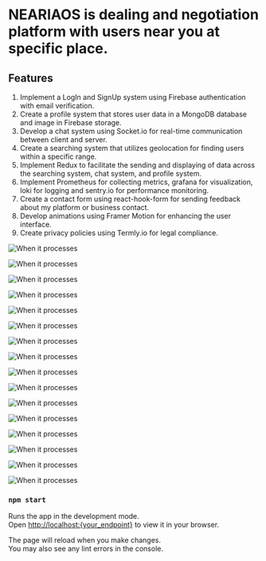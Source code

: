 # NEARIAOS is dealing and negotiation platform with users near you at specific place.

## Features
1. Implement a LogIn and SignUp system using Firebase authentication with email verification.
2. Create a profile system that stores user data in a MongoDB database and image in Firebase storage.
3. Develop a chat system using Socket.io for real-time communication between client and server.
4. Create a searching system that utilizes geolocation for finding users within a specific range.
5. Implement Redux to facilitate the sending and displaying of data across the searching system, chat system, and profile system.
6. Implement Prometheus for collecting metrics, grafana for visualization, loki for logging and sentry.io for performance monitoring.
7. Create a contact form using react-hook-form for sending feedback about my platform or business contact.
8. Develop animations using Framer Motion for enhancing the user interface.
9. Create privacy policies using Termly.io for legal compliance.

![When it processes](./images/neariaosmainpage.png)

![When it processes](./images/ourplatform.png)

![When it processes](./images/animationcard.png)

![When it processes](./images/breaklimit.png)

![When it processes](./images/newrelationship.png)

![When it processes](./images/createnewaccount.png)

![When it processes](./images/listcard.png)

![When it processes](./images/footerpic.png)

![When it processes](./images/contactform.png)

![When it processes](./images/premiummode.png)

![When it processes](./images/SignUp.png)

![When it processes](./images/LogIn.png)

![When it processes](./images/newaccount.png)

![When it processes](./images/profile.png)

![When it processes](./images/ThreeIcon.png)

![When it processes](./images/Chat.png)

### `npm start`

Runs the app in the development mode.\
Open [http://localhost:{your_endpoint}](http://localhost:{your_endpoint}) to view it in your browser.

The page will reload when you make changes.\
You may also see any lint errors in the console.

